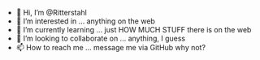 - 👋 Hi, I’m @Ritterstahl
- 👀 I’m interested in ... anything on the web
- 🌱 I’m currently learning ... just HOW MUCH STUFF there is on the web
- 💞️ I’m looking to collaborate on ... anything, I guess
- 📫 How to reach me ... message me via GitHub why not?

<!---
Ritterstahl/Ritterstahl is a ✨ special ✨ repository because its `README.md` (this file) appears on your GitHub profile.
You can click the Preview link to take a look at your changes.
--->
